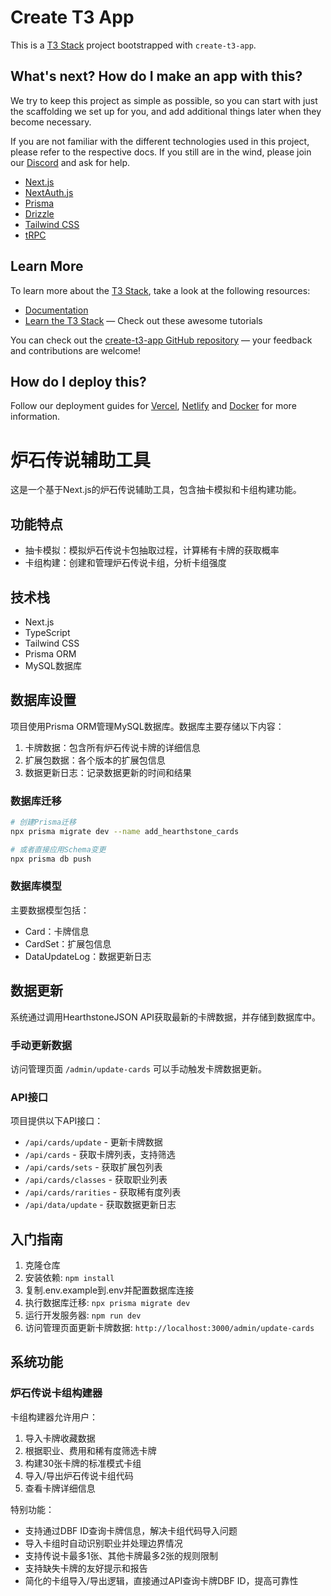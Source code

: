 # Create T3 App

This is a [T3 Stack](https://create.t3.gg/) project bootstrapped with `create-t3-app`.

## What's next? How do I make an app with this?

We try to keep this project as simple as possible, so you can start with just the scaffolding we set up for you, and add additional things later when they become necessary.

If you are not familiar with the different technologies used in this project, please refer to the respective docs. If you still are in the wind, please join our [Discord](https://t3.gg/discord) and ask for help.

- [Next.js](https://nextjs.org)
- [NextAuth.js](https://next-auth.js.org)
- [Prisma](https://prisma.io)
- [Drizzle](https://orm.drizzle.team)
- [Tailwind CSS](https://tailwindcss.com)
- [tRPC](https://trpc.io)

## Learn More

To learn more about the [T3 Stack](https://create.t3.gg/), take a look at the following resources:

- [Documentation](https://create.t3.gg/)
- [Learn the T3 Stack](https://create.t3.gg/en/faq#what-learning-resources-are-currently-available) — Check out these awesome tutorials

You can check out the [create-t3-app GitHub repository](https://github.com/t3-oss/create-t3-app) — your feedback and contributions are welcome!

## How do I deploy this?

Follow our deployment guides for [Vercel](https://create.t3.gg/en/deployment/vercel), [Netlify](https://create.t3.gg/en/deployment/netlify) and [Docker](https://create.t3.gg/en/deployment/docker) for more information.

# 炉石传说辅助工具

这是一个基于Next.js的炉石传说辅助工具，包含抽卡模拟和卡组构建功能。

## 功能特点

- 抽卡模拟：模拟炉石传说卡包抽取过程，计算稀有卡牌的获取概率
- 卡组构建：创建和管理炉石传说卡组，分析卡组强度

## 技术栈

- Next.js
- TypeScript
- Tailwind CSS
- Prisma ORM
- MySQL数据库

## 数据库设置

项目使用Prisma ORM管理MySQL数据库。数据库主要存储以下内容：

1. 卡牌数据：包含所有炉石传说卡牌的详细信息
2. 扩展包数据：各个版本的扩展包信息
3. 数据更新日志：记录数据更新的时间和结果

### 数据库迁移

```bash
# 创建Prisma迁移
npx prisma migrate dev --name add_hearthstone_cards

# 或者直接应用Schema变更
npx prisma db push
```

### 数据库模型

主要数据模型包括：

- Card：卡牌信息
- CardSet：扩展包信息
- DataUpdateLog：数据更新日志

## 数据更新

系统通过调用HearthstoneJSON API获取最新的卡牌数据，并存储到数据库中。

### 手动更新数据

访问管理页面 `/admin/update-cards` 可以手动触发卡牌数据更新。

### API接口

项目提供以下API接口：

- `/api/cards/update` - 更新卡牌数据
- `/api/cards` - 获取卡牌列表，支持筛选
- `/api/cards/sets` - 获取扩展包列表
- `/api/cards/classes` - 获取职业列表
- `/api/cards/rarities` - 获取稀有度列表
- `/api/data/update` - 获取数据更新日志

## 入门指南

1. 克隆仓库
2. 安装依赖: `npm install`
3. 复制.env.example到.env并配置数据库连接
4. 执行数据库迁移: `npx prisma migrate dev`
5. 运行开发服务器: `npm run dev`
6. 访问管理页面更新卡牌数据: `http://localhost:3000/admin/update-cards`

## 系统功能

### 炉石传说卡组构建器

卡组构建器允许用户：

1. 导入卡牌收藏数据
2. 根据职业、费用和稀有度筛选卡牌
3. 构建30张卡牌的标准模式卡组
4. 导入/导出炉石传说卡组代码
5. 查看卡牌详细信息

特别功能：
- 支持通过DBF ID查询卡牌信息，解决卡组代码导入问题
- 导入卡组时自动识别职业并处理边界情况
- 支持传说卡最多1张、其他卡牌最多2张的规则限制
- 支持缺失卡牌的友好提示和报告
- 简化的卡组导入/导出逻辑，直接通过API查询卡牌DBF ID，提高可靠性
